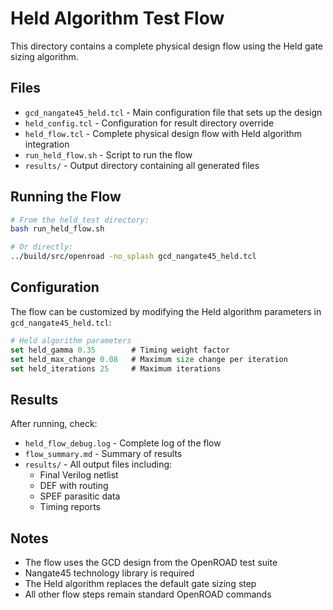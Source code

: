 # Held Algorithm Test Flow

This directory contains a complete physical design flow using the Held gate sizing algorithm.

## Files

- `gcd_nangate45_held.tcl` - Main configuration file that sets up the design
- `held_config.tcl` - Configuration for result directory override
- `held_flow.tcl` - Complete physical design flow with Held algorithm integration
- `run_held_flow.sh` - Script to run the flow
- `results/` - Output directory containing all generated files

## Running the Flow

```bash
# From the held_test directory:
bash run_held_flow.sh

# Or directly:
../build/src/openroad -no_splash gcd_nangate45_held.tcl
```

## Configuration

The flow can be customized by modifying the Held algorithm parameters in `gcd_nangate45_held.tcl`:

```tcl
# Held algorithm parameters
set held_gamma 0.35        # Timing weight factor
set held_max_change 0.08   # Maximum size change per iteration
set held_iterations 25     # Maximum iterations
```

## Results

After running, check:
- `held_flow_debug.log` - Complete log of the flow
- `flow_summary.md` - Summary of results
- `results/` - All output files including:
  - Final Verilog netlist
  - DEF with routing
  - SPEF parasitic data
  - Timing reports

## Notes

- The flow uses the GCD design from the OpenROAD test suite
- Nangate45 technology library is required
- The Held algorithm replaces the default gate sizing step
- All other flow steps remain standard OpenROAD commands 